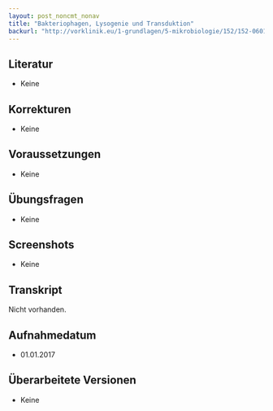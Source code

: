 ```yaml
---
layout: post_noncmt_nonav
title: "Bakteriophagen, Lysogenie und Transduktion"
backurl: "http://vorklinik.eu/1-grundlagen/5-mikrobiologie/152/152-0601a-bakteriophagen-lysogenie-transduktion"
---
```


## Literatur

- Keine

## Korrekturen

- Keine

## Voraussetzungen

- Keine

## Übungsfragen

- Keine

## Screenshots

- Keine

## Transkript

Nicht vorhanden.

## Aufnahmedatum
- 01.01.2017

## Überarbeitete Versionen

- Keine




